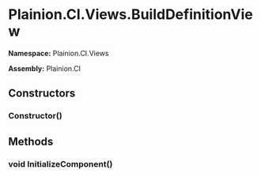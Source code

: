 
# Plainion.CI.Views.BuildDefinitionView

**Namespace:** Plainion.CI.Views

**Assembly:** Plainion.CI


## Constructors

### Constructor()


## Methods

### void InitializeComponent()
